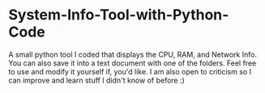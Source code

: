 # System-Info-Tool-with-Python-Code
A small python tool I coded that displays the CPU, RAM, and Network Info. You can also save it into a text document with one of the folders. Feel free to use and modify it yourself if, you'd like. I am also open to criticism so I can improve and learn stuff I didn't know of before :)
